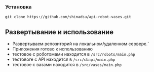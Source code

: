 ### Установка
`git clone https://github.com/shinadsu/api-robot-vases.git`

## Развертывание и использование
- Развертываем репозиторий на локальном/удаленном сервере.`
- Приложения готово к использованию
- тестовое с роботомами находится в `/src/robots/main.php`
- тестовоге с API находится в `/src/cbapi/main.php`
- тестовое с вазами находится в `/src/vases/main.php`



